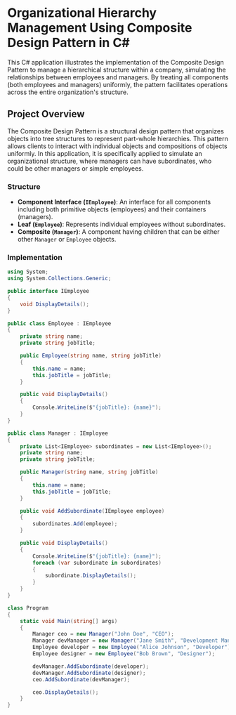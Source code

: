 # Organizational Hierarchy Management Using Composite Design Pattern in C#

This C# application illustrates the implementation of the Composite Design Pattern to manage a hierarchical structure within a company, simulating the relationships between employees and managers. By treating all components (both employees and managers) uniformly, the pattern facilitates operations across the entire organization's structure.

## Project Overview

The Composite Design Pattern is a structural design pattern that organizes objects into tree structures to represent part-whole hierarchies. This pattern allows clients to interact with individual objects and compositions of objects uniformly. In this application, it is specifically applied to simulate an organizational structure, where managers can have subordinates, who could be other managers or simple employees.

### Structure

- **Component Interface (`IEmployee`)**: An interface for all components including both primitive objects (employees) and their containers (managers).
- **Leaf (`Employee`)**: Represents individual employees without subordinates.
- **Composite (`Manager`)**: A component having children that can be either other `Manager` or `Employee` objects.

### Implementation

```csharp
using System;
using System.Collections.Generic;

public interface IEmployee
{
    void DisplayDetails();
}

public class Employee : IEmployee
{
    private string name;
    private string jobTitle;

    public Employee(string name, string jobTitle)
    {
        this.name = name;
        this.jobTitle = jobTitle;
    }

    public void DisplayDetails()
    {
        Console.WriteLine($"{jobTitle}: {name}");
    }
}

public class Manager : IEmployee
{
    private List<IEmployee> subordinates = new List<IEmployee>();
    private string name;
    private string jobTitle;

    public Manager(string name, string jobTitle)
    {
        this.name = name;
        this.jobTitle = jobTitle;
    }

    public void AddSubordinate(IEmployee employee)
    {
        subordinates.Add(employee);
    }

    public void DisplayDetails()
    {
        Console.WriteLine($"{jobTitle}: {name}");
        foreach (var subordinate in subordinates)
        {
            subordinate.DisplayDetails();
        }
    }
}

class Program
{
    static void Main(string[] args)
    {
        Manager ceo = new Manager("John Doe", "CEO");
        Manager devManager = new Manager("Jane Smith", "Development Manager");
        Employee developer = new Employee("Alice Johnson", "Developer");
        Employee designer = new Employee("Bob Brown", "Designer");

        devManager.AddSubordinate(developer);
        devManager.AddSubordinate(designer);
        ceo.AddSubordinate(devManager);

        ceo.DisplayDetails();
    }
}
